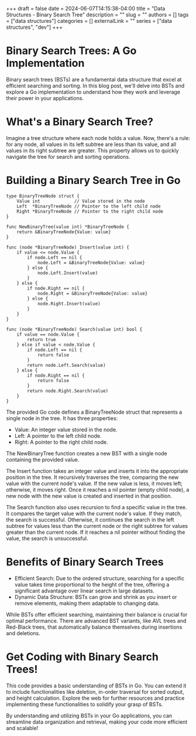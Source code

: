 +++ 
draft = false
date = 2024-06-07T14:15:38-04:00
title = "Data Structures - Binary Search Tree"
description = ""
slug = ""
authors = []
tags = ["data structures"]
categories = []
externalLink = ""
series = ["data structures", "dev"]
+++

# Binary Search Trees: A Go Implementation

Binary search trees (BSTs) are a fundamental data structure that excel at efficient searching and sorting. In this blog post, we'll delve into BSTs and explore a Go implementation to understand how they work and leverage their power in your applications.

# What's a Binary Search Tree?

Imagine a tree structure where each node holds a value. Now, there's a rule: for any node, all values in its left subtree are less than its value, and all values in its right subtree are greater. This property allows us to quickly navigate the tree for search and sorting operations.

# Building a Binary Search Tree in Go

```golang
type BinaryTreeNode struct {
    Value int             // Value stored in the node
    Left  *BinaryTreeNode // Pointer to the left child node
    Right *BinaryTreeNode // Pointer to the right child node
}

func NewBinaryTree(value int) *BinaryTreeNode {
    return &BinaryTreeNode{Value: value}
}

func (node *BinaryTreeNode) Insert(value int) {
    if value <= node.Value {
        if node.Left == nil {
            node.Left = &BinaryTreeNode{Value: value}
        } else {
            node.Left.Insert(value)
        }
    } else {
        if node.Right == nil {
            node.Right = &BinaryTreeNode{Value: value}
        } else {
            node.Right.Insert(value)
        }
    }
}

func (node *BinaryTreeNode) Search(value int) bool {
    if value == node.Value {
        return true
    } else if value < node.Value {
        if node.Left == nil {
            return false
        }
        return node.Left.Search(value)
    } else {
        if node.Right == nil {
            return false
        }
        return node.Right.Search(value)
    }
}
```

The provided Go code defines a BinaryTreeNode struct that represents a single node in the tree. It has three properties:

- Value: An integer value stored in the node.
- Left: A pointer to the left child node.
- Right: A pointer to the right child node.

The NewBinaryTree function creates a new BST with a single node containing the provided value.

The Insert function takes an integer value and inserts it into the appropriate position in the tree. It recursively traverses the tree, comparing the new value with the current node's value. If the new value is less, it moves left; otherwise, it moves right. Once it reaches a nil pointer (empty child node), a new node with the new value is created and inserted in that position.

The Search function also uses recursion to find a specific value in the tree. It compares the target value with the current node's value. If they match, the search is successful. Otherwise, it continues the search in the left subtree for values less than the current node or the right subtree for values greater than the current node. If it reaches a nil pointer without finding the value, the search is unsuccessful.

# Benefits of Binary Search Trees

- Efficient Search: Due to the ordered structure, searching for a specific value takes time proportional to the height of the tree, offering a significant advantage over linear search in large datasets.
- Dynamic Data Structure: BSTs can grow and shrink as you insert or remove elements, making them adaptable to changing data.

While BSTs offer efficient searching, maintaining their balance is crucial for optimal performance. There are advanced BST variants, like AVL trees and Red-Black trees, that automatically balance themselves during insertions and deletions.

# Get Coding with Binary Search Trees!

This code provides a basic understanding of BSTs in Go. You can extend it to include functionalities like deletion, in-order traversal for sorted output, and height calculation. Explore the web for further resources and practice implementing these functionalities to solidify your grasp of BSTs.

By understanding and utilizing BSTs in your Go applications, you can streamline data organization and retrieval, making your code more efficient and scalable!